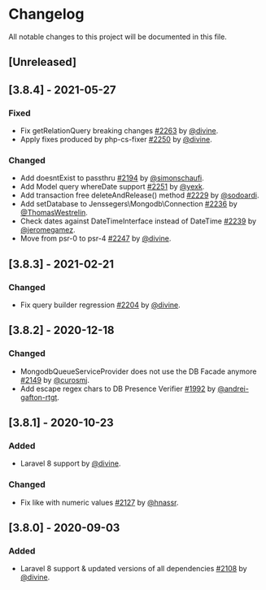# Changelog
All notable changes to this project will be documented in this file.

## [Unreleased]

## [3.8.4] - 2021-05-27

### Fixed
- Fix getRelationQuery breaking changes [#2263](https://github.com/jenssegers/laravel-mongodb/pull/2263) by [@divine](https://github.com/divine).
- Apply fixes produced by php-cs-fixer [#2250](https://github.com/jenssegers/laravel-mongodb/pull/2250) by [@divine](https://github.com/divine).

### Changed
- Add doesntExist to passthru [#2194](https://github.com/jenssegers/laravel-mongodb/pull/2194) by [@simonschaufi](https://github.com/simonschaufi).
- Add Model query whereDate support [#2251](https://github.com/jenssegers/laravel-mongodb/pull/2251) by [@yexk](https://github.com/yexk).
- Add transaction free deleteAndRelease() method [#2229](https://github.com/jenssegers/laravel-mongodb/pull/2229) by [@sodoardi](https://github.com/sodoardi).
- Add setDatabase to Jenssegers\Mongodb\Connection [#2236](https://github.com/jenssegers/laravel-mongodb/pull/2236) by [@ThomasWestrelin](https://github.com/ThomasWestrelin).
- Check dates against DateTimeInterface instead of DateTime [#2239](https://github.com/jenssegers/laravel-mongodb/pull/2239) by [@jeromegamez](https://github.com/jeromegamez).
- Move from psr-0 to psr-4 [#2247](https://github.com/jenssegers/laravel-mongodb/pull/2247) by [@divine](https://github.com/divine).

## [3.8.3] - 2021-02-21

### Changed
- Fix query builder regression [#2204](https://github.com/jenssegers/laravel-mongodb/pull/2204) by [@divine](https://github.com/divine).

## [3.8.2] - 2020-12-18

### Changed
- MongodbQueueServiceProvider does not use the DB Facade anymore [#2149](https://github.com/jenssegers/laravel-mongodb/pull/2149) by [@curosmj](https://github.com/curosmj).
- Add escape regex chars to DB Presence Verifier [#1992](https://github.com/jenssegers/laravel-mongodb/pull/1992) by [@andrei-gafton-rtgt](https://github.com/andrei-gafton-rtgt).

## [3.8.1] - 2020-10-23

### Added
- Laravel 8 support by [@divine](https://github.com/divine).

### Changed
- Fix like with numeric values [#2127](https://github.com/jenssegers/laravel-mongodb/pull/2127) by [@hnassr](https://github.com/hnassr).

## [3.8.0] - 2020-09-03

### Added
- Laravel 8 support & updated versions of all dependencies [#2108](https://github.com/jenssegers/laravel-mongodb/pull/2108) by [@divine](https://github.com/divine).
